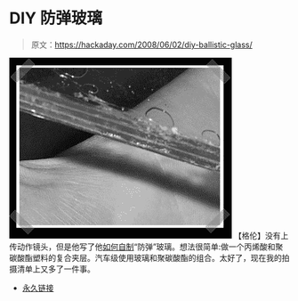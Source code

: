 # DIY 防弹玻璃

> 原文：<https://hackaday.com/2008/06/02/diy-ballistic-glass/>

![](img/e3789dca12806f2c81b4f5ce4a55304d.png)
【格伦】没有上传动作镜头，但是他写了他[如何自制](http://glenn.hackleman.net/glass.html)“防弹”玻璃。想法很简单:做一个丙烯酸和聚碳酸酯塑料的复合夹层。汽车级使用玻璃和聚碳酸酯的组合。太好了，现在我的拍摄清单上又多了一件事。

*   [永久链接](http://glenn.hackleman.net/glass.html)